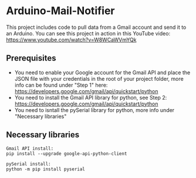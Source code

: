 # Arduino-Mail-Notifier
This project includes code to pull data from a Gmail account and send it to an Arduino. You can see this project in action in this YouTube video: https://www.youtube.com/watch?v=W8WCaWVmYQk

## Prerequisites
- You need to enable your Google account for the Gmail API and place the JSON file with your credentials in the root of your project folder, more info can be found under "Step 1" here: https://developers.google.com/gmail/api/quickstart/python
- You need to install the Gmail API library for python, see Step 2: https://developers.google.com/gmail/api/quickstart/python
- You need to isntall the pySerial library for python, more info under "Necessary libraries"

## Necessary libraries

```
Gmail API install:
pip install --upgrade google-api-python-client
```
```
pySerial install:
python -m pip install pyserial
```
